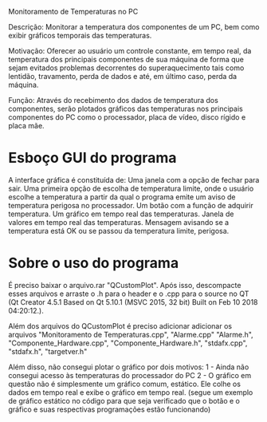 Monitoramento de Temperaturas no PC

Descrição: Monitorar a temperatura dos componentes de um PC, bem como exibir gráficos temporais das temperaturas.

Motivação: Oferecer ao usuário um controle constante, em tempo real, da temperatura dos principais componentes de sua máquina de forma que sejam evitados problemas decorrentes do superaquecimento tais como lentidão, travamento, perda de dados e até, em último caso, perda da máquina.

Função: Através do recebimento dos dados de temperatura dos componentes, serão plotados gráficos das temperaturas nos principais componentes do PC como o processador, placa de vídeo, disco rígido e placa mãe.

# Esboço GUI do programa

A interface gráfica é constituída de: 
Uma janela com a opção de fechar para sair. 
Uma primeira opção de escolha de temperatura limite, onde o usuário escolhe a temperatura a partir da qual o programa emite um aviso de temperatura perigosa no processador.
Um botão com a função de adquirir temperatura.
Um gráfico em tempo real das temperaturas.
Janela de valores em tempo real das temperaturas.
Mensagem avisando se a temperatura está OK ou se passou da temperatura limite, perigosa.


# Sobre o uso do programa

É preciso baixar o arquivo.rar "QCustomPlot". Após isso, descompacte esses arquivos e arraste o .h para o header e o .cpp para o source no QT  (Qt Creator 4.5.1 Based on Qt 5.10.1 (MSVC 2015, 32 bit) Built on Feb 10 2018 04:20:12.).

Além dos arquivos do QCustomPlot é preciso adicionar adicionar os arquivos "Monitoramento de Temperaturas.cpp", "Alarme.cpp"
"Alarme.h", "Componente_Hardware.cpp", "Componente_Hardware.h", "stdafx.cpp", "stdafx.h", "targetver.h"


Além disso, não consegui plotar o gráfico por dois motivos:
1 - Ainda não consegui acesso às temperaturas do processador do PC
2 - O gráfico em questão não é simplesmente um gráfico comum, estático. Ele colhe os dados em tempo real e exibe o gráfico em tempo real.
(segue um exemplo de gráfico estático no código para que seja verificado que o botão e o gráfico e suas respectivas programações estão funcionando)
